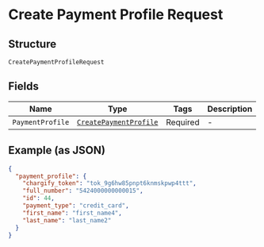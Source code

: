 
# Create Payment Profile Request

## Structure

`CreatePaymentProfileRequest`

## Fields

| Name | Type | Tags | Description |
|  --- | --- | --- | --- |
| `PaymentProfile` | [`CreatePaymentProfile`](../../doc/models/create-payment-profile.md) | Required | - |

## Example (as JSON)

```json
{
  "payment_profile": {
    "chargify_token": "tok_9g6hw85pnpt6knmskpwp4ttt",
    "full_number": "5424000000000015",
    "id": 44,
    "payment_type": "credit_card",
    "first_name": "first_name4",
    "last_name": "last_name2"
  }
}
```

